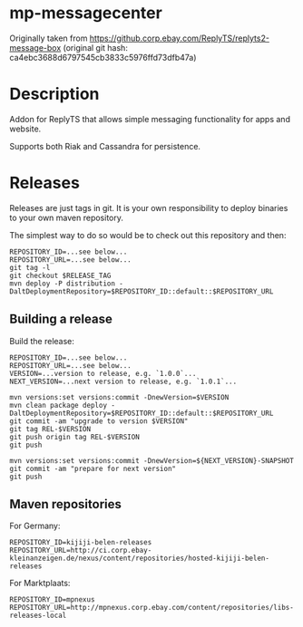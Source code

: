 # mp-messagecenter

Originally taken from https://github.corp.ebay.com/ReplyTS/replyts2-message-box
(original git hash: ca4ebc3688d6797545cb3833c5976ffd73dfb47a)

# Description

Addon for ReplyTS that allows simple messaging functionality for apps and website.

Supports both Riak and Cassandra for persistence.

# Releases

Releases are just tags in git. It is your own responsibility to deploy binaries to your own maven repository.

The simplest way to do so would be to check out this repository and then:

```
REPOSITORY_ID=...see below...
REPOSITORY_URL=...see below...
git tag -l
git checkout $RELEASE_TAG
mvn deploy -P distribution -DaltDeploymentRepository=$REPOSITORY_ID::default::$REPOSITORY_URL
```

## Building a release

Build the release:

```
REPOSITORY_ID=...see below...
REPOSITORY_URL=...see below...
VERSION=...version to release, e.g. `1.0.0`...
NEXT_VERSION=...next version to release, e.g. `1.0.1`...

mvn versions:set versions:commit -DnewVersion=$VERSION
mvn clean package deploy -DaltDeploymentRepository=$REPOSITORY_ID::default::$REPOSITORY_URL
git commit -am "upgrade to version $VERSION"
git tag REL-$VERSION
git push origin tag REL-$VERSION
git push

mvn versions:set versions:commit -DnewVersion=${NEXT_VERSION}-SNAPSHOT
git commit -am "prepare for next version"
git push
```

## Maven repositories

For Germany:
```
REPOSITORY_ID=kijiji-belen-releases
REPOSITORY_URL=http://ci.corp.ebay-kleinanzeigen.de/nexus/content/repositories/hosted-kijiji-belen-releases
```

For Marktplaats:
```
REPOSITORY_ID=mpnexus
REPOSITORY_URL=http://mpnexus.corp.ebay.com/content/repositories/libs-releases-local
